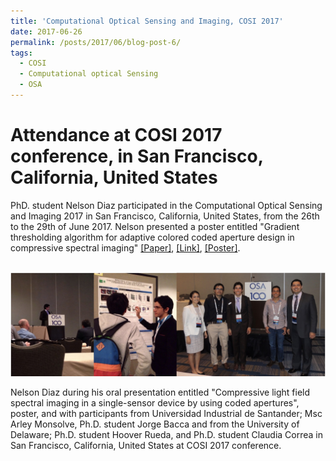 ```yaml
---
title: 'Computational Optical Sensing and Imaging, COSI 2017'
date: 2017-06-26
permalink: /posts/2017/06/blog-post-6/
tags:
  - COSI
  - Computational optical Sensing
  - OSA
---
```


Attendance at COSI 2017 conference, in San Francisco, California, United States
======

PhD. student Nelson Diaz participated in the Computational Optical Sensing and Imaging 2017 in San Francisco, California, United States, from the 26th to the 29th of June 2017. Nelson presented a poster entitled "Gradient thresholding algorithm for adaptive colored coded aperture design in compressive spectral imaging" [[Paper]](https://nelson10.github.io/files/Conference05.pdf), [[Link]](https://doi.org/10.1364/3D.2017.JTu5A.4), [[Poster]](https://nelson10.github.io/files/poster2.pdf).

<br/><img src='/images/cosi2017.jpg'>

Nelson Diaz during his oral presentation entitled "Compressive light field spectral imaging in a single-sensor device by using coded apertures", poster, and with participants from Universidad Industrial de Santander; Msc Arley Monsolve, Ph.D. student Jorge Bacca and from the University of Delaware; Ph.D. student Hoover Rueda, and Ph.D. student Claudia Correa in San Francisco, California, United States at COSI 2017 conference.
